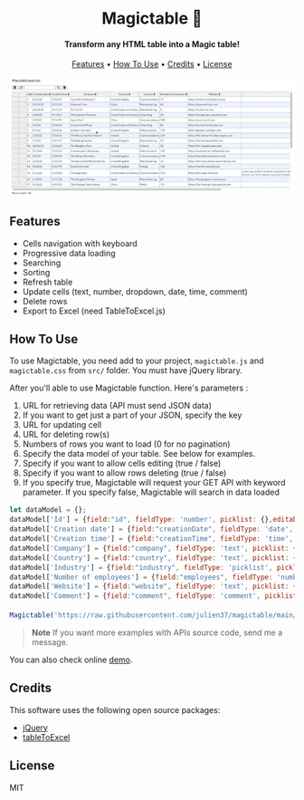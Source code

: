 <h1 align="center">
  Magictable 🚀
</h1>

<h4 align="center">Transform any HTML table into a Magic table!</h4>

<p align="center">
  <a href="#features">Features</a> •
  <a href="#how-to-use">How To Use</a> •
  <a href="#credits">Credits</a> •
  <a href="#license">License</a>
</p>

![screenshot](https://github.com/julien37/magictable/blob/main/demo/magictable.gif?raw=true)

## Features
* Cells navigation with keyboard
* Progressive data loading
* Searching
* Sorting
* Refresh table
* Update cells (text, number, dropdown, date, time, comment)
* Delete rows
* Export to Excel (need TableToExcel.js)

## How To Use
To use Magictable, you need add to your project, `magictable.js` and `magictable.css` from `src/` folder. You must have jQuery library.

After you'll able to use Magictable function. Here's parameters :

1. URL for retrieving data (API must send JSON data)
2. If you want to get just a part of your JSON, specify the key
3. URL for updating cell
4. URL for deleting row(s)
5. Numbers of rows you want to load (0 for no pagination)
6. Specify the data model of your table. See below for examples.
7. Specify if you want to allow cells editing (true / false)
8. Specify if you want to allow rows deleting (true / false)
9. If you specify true, Magictable will request your GET API with keyword parameter. If you specify false, Magictable will search in data loaded



```javascript
let dataModel = {};
dataModel['Id'] = {field:"id", fieldType: 'number', picklist: {},editable:false};
dataModel['Creation date'] = {field:"creationDate", fieldType: 'date', picklist: {},editable:true};
dataModel['Creation time'] = {field:"creationTime", fieldType: 'time', picklist: {},editable:true};
dataModel['Company'] = {field:"company", fieldType: 'text', picklist: {},editable:true};
dataModel['Country'] = {field:"country", fieldType: 'text', picklist: {},editable:true};
dataModel['Industry'] = {field:"industry", fieldType: 'picklist', picklist: ['Agriculture','Apparel','Banking','Biotechnology','Chemicals','Communications','Construction','Consulting','Education','Electronics','Energy','Engineering','Entertainment','Environmental','Finance','Food & Beverage','Government','Healthcare','Hospitality','Insurance','Machinery','Manufacturing','Media','Not For Profit','Recreation','Retail','Shipping','Technology','Telecommunications','Transportation','Utilities','Other'],editable:true};
dataModel['Number of employees'] = {field:"employees", fieldType: 'number', picklist: {},editable:true};
dataModel['Website'] = {field:"website", fieldType: 'text', picklist: {},editable:true};
dataModel['Comment'] = {field:"comment", fieldType: 'comment', picklist: {},editable:true};

Magictable('https://raw.githubusercontent.com/julien37/magictable/main/demo/data.json','','','',0,dataModel,true,true,false);
```

> **Note**
> If you want more examples with APIs source code, send me a message.

You can also check online [demo](https://julien37.github.io/magictable/demo/).

## Credits

This software uses the following open source packages:

- [jQuery](https://jquery.com/)
- [tableToExcel](https://github.com/linways/table-to-excel)

## License
MIT
